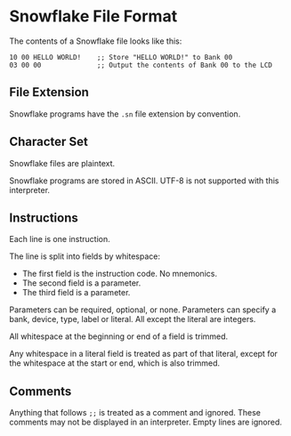 # Snowflake File Format

The contents of a Snowflake file looks like this:

```
10 00 HELLO WORLD!    ;; Store "HELLO WORLD!" to Bank 00
03 00 00              ;; Output the contents of Bank 00 to the LCD
```

## File Extension

Snowflake programs have the `.sn` file extension by convention.

## Character Set

Snowflake files are plaintext.

Snowflake programs are stored in ASCII. UTF-8 is not supported with this interpreter.

## Instructions

Each line is one instruction.

The line is split into fields by whitespace:
* The first field is the instruction code. No mnemonics.
* The second field is a parameter.
* The third field is a parameter.

Parameters can be required, optional, or none. Parameters can specify a 
bank, device, type, label or literal. All except the literal are integers.

All whitespace at the beginning or end of a field is trimmed.

Any whitespace in a literal field is treated as part of that literal, 
except for the whitespace at the start or end, which is also trimmed.

## Comments

Anything that follows `;;` is treated as a comment and ignored. These comments
may not be displayed in an interpreter. Empty lines are ignored.
